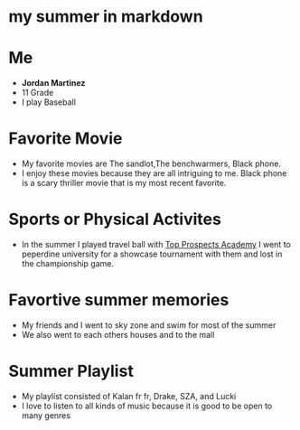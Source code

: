 # my summer in markdown
# Me
- **Jordan Martinez**
- 11 Grade
- I play Baseball
# Favorite Movie
- My favorite movies are The sandlot,The benchwarmers, Black phone.
- I enjoy these movies because they are all intriguing to me. Black phone is a scary thriller movie that is my most recent favorite.
# Sports or Physical Activites 
- In the summer I played travel ball with [Top Prospects Academy](https:/topprospectsacademy.com) I went to peperdine university for a showcase tournament with them and lost in the championship game. 
# Favortive summer memories 
- My friends and I went to sky zone and swim for most of the summer
- We also went to each others houses and to the mall
# Summer Playlist
- My playlist consisted of Kalan fr fr, Drake, SZA, and Lucki
- I love to listen to all kinds of music because it is good to be open to many genres
